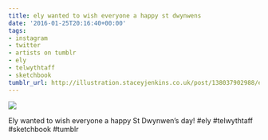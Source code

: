 ```yaml
---
title: ely wanted to wish everyone a happy st dwynwens
date: '2016-01-25T20:16:40+00:00'
tags:
- instagram
- twitter
- artists on tumblr
- ely
- telwythtaff
- sketchbook
tumblr_url: http://illustration.staceyjenkins.co.uk/post/138037902988/ely-wanted-to-wish-everyone-a-happy-st-dwynwens
---
```

 ![](/tumblr_files/tumblr_o1iyzszVPS1v28ub8o1_1280.jpg)  

Ely wanted to wish everyone a happy St Dwynwen’s day! #ely #telwythtaff #sketchbook #tumblr


